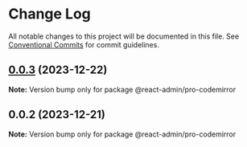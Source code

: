 # Change Log

All notable changes to this project will be documented in this file. See [Conventional Commits](https://conventionalcommits.org) for commit guidelines.

## [0.0.3](https://git.aihuoshi.net/algo_analysis_plat/web/fd-react-admin-components/compare/@react-admin/pro-codemirror@0.0.2...@react-admin/pro-codemirror@0.0.3) (2023-12-22)

**Note:** Version bump only for package @react-admin/pro-codemirror

## 0.0.2 (2023-12-21)

**Note:** Version bump only for package @react-admin/pro-codemirror
